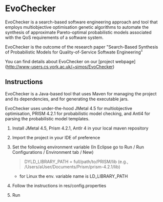 # EvoChecker

EvoChecker is a search-based software engineering approach and tool that employs multiobjective optimisation genetic algorithms to automate the synthesis of approximate Pareto-optimal probabilistic models associated with the QoS requirements of a software system.

EvoChecker is the outcome of the research paper "Search-Based Synthesis of Probabilistic Models for Quality-of-Service Softwate Engineering"

You can find details about EvoChecker on our [project webpage] (http://www-users.cs.york.ac.uk/~simos/EvoChecker)


Instructions
------------

EvoChecker is a Java-based tool that uses Maven for managing the project and its dependencies, and for generating the executable jars.

EvoChecker uses under-the-hood JMetal 4.5 for multiobjective optimisation, PRISM 4.2.1 for probabilistic model checking, and Antl4 for parsing the probabilistic model templates.

1) Install JMetal 4.5, Prism 4.2.1, Antlr 4 in your local maven repository

2) Import the project in your IDE of preference

3) Set the following environment variable (In Eclipse go to Run / Run Configurations / Environment tab / New)
   > DYLD_LIBRARY_PATH = full/path/to/PRISM/lib (e.g., /Users/aUser/Documents/Prism/prism-4.2.1/lib)
   
   * for Linux the env. variable name is LD_LIBRARY_PATH

4) Follow the instructions in res/config.properties

5) Run
